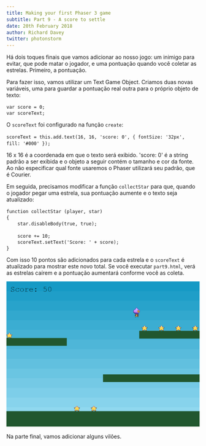 ```yaml
---
title: Making your first Phaser 3 game
subtitle: Part 9 - A score to settle
date: 20th February 2018
author: Richard Davey
twitter: photonstorm
---
```


Há dois toques finais que vamos adicionar ao nosso jogo: um inimigo para evitar, que pode matar o jogador, e uma pontuação quando você coletar as estrelas. Primeiro, a pontuação.

Para fazer isso, vamos utilizar um Text Game Object. Criamos duas novas variáveis, uma para guardar a pontuação real outra para o próprio objeto de texto:

```
var score = 0;
var scoreText;
```
O `scoreText` foi configurado na função `create`:

`scoreText = this.add.text(16, 16, 'score: 0', { fontSize: '32px', fill: '#000' });`

16 x 16 é a coordenada em que o texto será exibido. 'score: 0' é a string padrão a ser exibida e o objeto a seguir contém o tamanho e cor da fonte. Ao não especificar qual fonte usaremos o Phaser utilizará seu padrão, que é Courier.

Em seguida, precisamos modificar a função `collectStar` para que, quando o jogador pegar uma estrela, sua pontuação aumente e o texto seja atualizado:

```
function collectStar (player, star)
{
    star.disableBody(true, true);

    score += 10;
    scoreText.setText('Score: ' + score);
}
```

Com isso 10 pontos são adicionados para cada estrela e o `scoreText` é atualizado para mostrar este novo total. Se você executar `part9.html`, verá as estrelas caírem e a pontuação aumentará conforme você as coleta.

![image](part9.png)

Na parte final, vamos adicionar alguns vilões.
